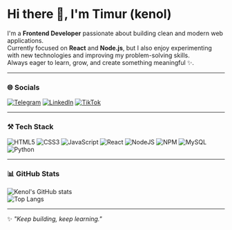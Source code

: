 # Hi there 👋, I'm Timur (kenol)

I'm a **Frontend Developer** passionate about building clean and modern web applications.  
Currently focused on **React** and **Node.js**, but I also enjoy experimenting with new technologies and improving my problem-solving skills.  
Always eager to learn, grow, and create something meaningful ✨.  

---

### 🌐 Socials
[![Telegram](https://img.shields.io/badge/Telegram-2CA5E0?style=for-the-badge&logo=telegram&logoColor=white)](https://t.me/dfweXFVZ)
[![LinkedIn](https://img.shields.io/badge/LinkedIn-0077B5?style=for-the-badge&logo=linkedin&logoColor=white)](https://linkedin.com/in/timur-tsybulka-5743b8317)
[![TikTok](https://img.shields.io/badge/TikTok-000000?style=for-the-badge&logo=tiktok&logoColor=white)](https://www.tiktok.com/@kenoldev)

---

### ⚒️ Tech Stack
![HTML5](https://img.shields.io/badge/html5-%23E34F26.svg?style=for-the-badge&logo=html5&logoColor=white)
![CSS3](https://img.shields.io/badge/css3-%231572B6.svg?style=for-the-badge&logo=css3&logoColor=white)
![JavaScript](https://img.shields.io/badge/javascript-%23323330.svg?style=for-the-badge&logo=javascript&logoColor=%23F7DF1E)
![React](https://img.shields.io/badge/react-%2320232a.svg?style=for-the-badge&logo=react&logoColor=%2361DAFB)
![NodeJS](https://img.shields.io/badge/node.js-6DA55F?style=for-the-badge&logo=node.js&logoColor=white)
![NPM](https://img.shields.io/badge/NPM-%23000000.svg?style=for-the-badge&logo=npm&logoColor=white)
![MySQL](https://img.shields.io/badge/mysql-%2300f.svg?style=for-the-badge&logo=mysql&logoColor=white)
![Python](https://img.shields.io/badge/python-3670A0?style=for-the-badge&logo=python&logoColor=ffdd54)

---

### 📊 GitHub Stats
![Kenol's GitHub stats](https://github-readme-stats.vercel.app/api?username=kenoleeee&show_icons=true&theme=1)  
![Top Langs](https://github-readme-stats.vercel.app/api/top-langs/?username=kenoleeee&layout=compact&theme=1)  

---
✨ *"Keep building, keep learning."*
